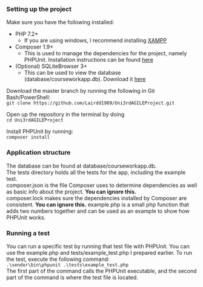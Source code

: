 ### Setting up the project
Make sure you have the following installed:

- PHP 7.2+
    - If you are using windows, I recommend installing [XAMPP](https://www.apachefriends.org/download.html)
- Composer 1.9+
    - This is used to manage the dependencies for the project, namely PHPUnit. Installation instructions can be found [here](https://getcomposer.org/download/)
- (Optional) SQLiteBrowser 3+
    - This can be used to view the database (database/courseworkapp.db). Download it [here](https://sqlitebrowser.org/dl/)


Download the master branch by running the following in Git Bash/PowerShell:  
 `git clone https://github.com/Lairdd1989/Uni3rdAGILEProject.git`

Open up the repository in the terminal by doing  
`cd Uni3rdAGILEProject`

Install PHPUnit by running:  
  `composer install`

### Application structure
The database can be found at database/courseworkapp.db.  
The tests directory holds all the tests for the app, including the example test.  
composer.json is the file Composer uses to determine dependencies as well as basic info about the project. **You can ignore this.**  
composer.lock makes sure the dependencies installed by Composer are consistent. **You can ignore this.**
example.php is a small php function that adds two numbers together and can be used as an example to show how PHPUnit works.
  


### Running a test
You can run a specific test by running that test file with PHPUnit. You can use the example.php and tests/example_test.php 
I prepared earlier. To run the test, execute the following command:  
`.\vendor\bin\phpunit .\tests\example_test.php`  
The first part of the command calls the PHPUnit executable, and the second part of the command is where the test file is located.
